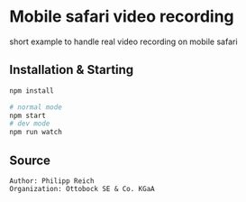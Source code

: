 # Mobile safari video recording

short example to handle real video recording on mobile safari

## Installation & Starting

```bash
npm install

# normal mode
npm start
# dev mode
npm run watch
```

## Source

```
Author: Philipp Reich
Organization: Ottobock SE & Co. KGaA
```